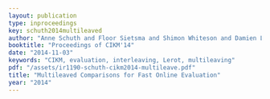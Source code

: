 ```yaml
---
layout: publication
type: inproceedings
key: schuth2014multileaved
author: "Anne Schuth and Floor Sietsma and Shimon Whiteson and Damien Lefortier Maarten de Rijke"
booktitle: "Proceedings of CIKM'14"
date: "2014-11-03"
keywords: "CIKM, evaluation, interleaving, Lerot, multileaving"
pdf: "/assets/ir1190-schuth-cikm2014-multileave.pdf"
title: "Multileaved Comparisons for Fast Online Evaluation"
year: "2014"
---
```

